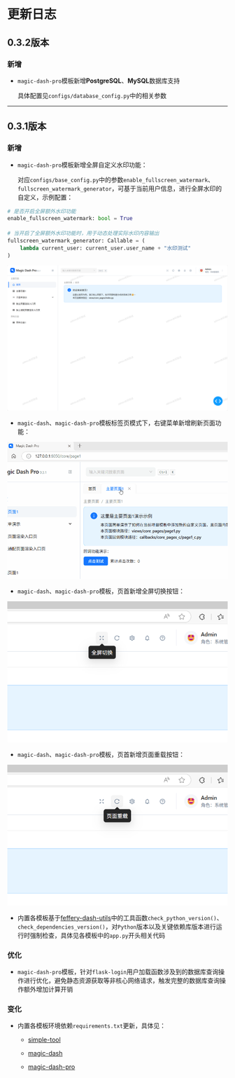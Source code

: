 # 更新日志

## 0.3.2版本

### 新增

- `magic-dash-pro`模板新增**PostgreSQL**、**MySQL**数据库支持

  具体配置见`configs/database_config.py`中的相关参数

---

## 0.3.1版本

### 新增

- `magic-dash-pro`模板新增全屏自定义水印功能：

  对应`configs/base_config.py`中的参数`enable_fullscreen_watermark`、`fullscreen_watermark_generator`，可基于当前用户信息，进行全屏水印的自定义，示例配置：

```python
# 是否开启全屏额外水印功能
enable_fullscreen_watermark: bool = True

# 当开启了全屏额外水印功能时，用于动态处理实际水印内容输出
fullscreen_watermark_generator: Callable = (
    lambda current_user: current_user.user_name + "水印测试"
)
```

<p align="center">
    <img src="./imgs/changelog/0.3.1/全屏水印演示.png"></img>
</p>

- `magic-dash`、`magic-dash-pro`模板标签页模式下，右键菜单新增刷新页面功能：

<p align="center">
    <img src="./imgs/changelog/0.3.1/右键菜单刷新页面演示.gif"></img>
</p>

- `magic-dash`、`magic-dash-pro`模板，页首新增全屏切换按钮：

<p align="center">
    <img src="./imgs/changelog/0.3.1/页首全屏切换演示.png"></img>
</p>

- `magic-dash`、`magic-dash-pro`模板，页首新增页面重载按钮：

<p align="center">
    <img src="./imgs/changelog/0.3.1/页首页面重载演示.png"></img>
</p>

- 内置各模板基于[feffery-dash-utils](https://github.com/CNFeffery/feffery-dash-utils)中的工具函数`check_python_version()`、`check_dependencies_version()`，对`Python`版本以及关键依赖库版本进行运行时强制检查，具体见各模板中的`app.py`开头相关代码

### 优化

- `magic-dash-pro`模板，针对`flask-login`用户加载函数涉及到的数据库查询操作进行优化，避免静态资源获取等非核心网络请求，触发完整的数据库查询操作额外增加计算开销

### 变化

- 内置各模板环境依赖`requirements.txt`更新，具体见：

  - [simple-tool](./magic_dash/templates/simple-tool/requirements.txt)

  - [magic-dash](./magic_dash/templates/magic-dash/requirements.txt)

  - [magic-dash-pro](./magic_dash/templates/magic-dash-pro/requirements.txt)
